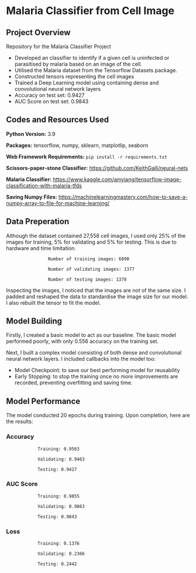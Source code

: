 # Malaria Classifier from Cell Image

## Project Overview

Repository for the Malaria Classifier Project

- Developed an classifier to identify if a given cell is uninfected or parasitised by malaria based on an image of the cell.
- Utilised the Malaria dataset from the Tensorflow Datasets package.
- Constructed tensors representing the cell images
- Trained a Deep Learning model using containing dense and convolutional neural network layers
- Accuracy on test set: 0.9427
- AUC Score on test set: 0.9843

## Codes and Resources Used

**Python Version:** 3.9

**Packages:** tensorflow, numpy, sklearn, matplotlip, seaborn

**Web Framework Requirements:** ```pip install -r requirements.txt```

**Scissors-paper-stone Classifier:** https://github.com/KeithGalli/neural-nets 

**Malaria Classifier:** https://www.kaggle.com/amyjang/tensorflow-image-classification-with-malaria-tfds

**Saving Numpy Files:** https://machinelearningmastery.com/how-to-save-a-numpy-array-to-file-for-machine-learning/ 

## Data Preperation

Although the dataset contained 27,558 cell images, I used only 25% of the images for training, 5% for validating and 5% for testing. This is due to hardware and time limitation. 

                    Number of training images: 6890

                    Number of validating images: 1377

                    Number of testing images: 1378

Inspecting the images, I noticed that the images are not of the same size. I padded and reshaped the data to standardise the image size for our model. I also rebuilt the tensor to fit the model.

## Model Building

Firstly, I created a basic model to act as our baseline. The basic model performed poorly, with only 0.556 accuracy on the training set. 

Next, I built a complex model consisting of both dense and convolutional neural network layers. I included callbacks into the model too: 

- Model Checkpoint: to save our best performing model for reusability
- Early Stopping: to stop the training once no more improvements are recorded, preventing overfitting and saving time.

## Model Performance

The model conducted 20 epochs during training. Upon completion, here are the results:

### Accuracy

                Training: 0.9563

                Validating: 0.9463

                Testing: 0.9427


### AUC Score

                Training: 0.9855

                Validating: 0.9863

                Testing: 0.9843


### Loss

                Training: 0.1376

                Validating: 0.2366

                Testing: 0.2442

